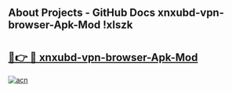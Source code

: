 ## About Projects - GitHub Docs xnxubd-vpn-browser-Apk-Mod !xlszk

# <h2><a href="https://andorid.site?title=xnxubd-vpn-browser-Apk-Mod&ref=14PRO">🔗👉 🔴 xnxubd-vpn-browser-Apk-Mod</a></h2>

[![acn](https://github.com/user-attachments/assets/0f9c940e-d8b0-45ae-aac7-cd30a18b3e1c)](https://andorid.site?title=xnxubd-vpn-browser-Apk-Mod&ref=14PRO)


